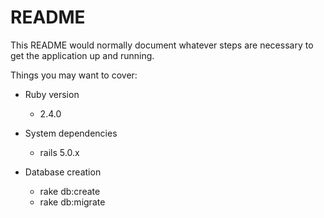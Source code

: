 # README

This README would normally document whatever steps are necessary to get the
application up and running.

Things you may want to cover:

* Ruby version
  - 2.4.0
* System dependencies
  - rails 5.0.x

* Database creation
  - rake db:create
  - rake db:migrate
